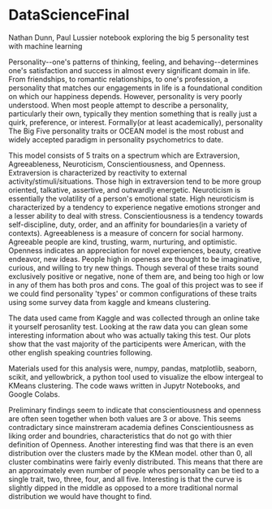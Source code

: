 # DataScienceFinal
Nathan Dunn, Paul Lussier
notebook exploring the big 5 personality test with machine learning

Personality--one's patterns of thinking, feeling, and behaving--determines one's satisfaction and success in almost every significant domain in life. From friendships, to romantic relationships, to one's profession, a personality that matches our engagements in life is a foundational condition on which our happiness depends. However, personality is very poorly understood. When most people attempt to describe a personality, particularly their own, typically they mention something that is really just a quirk, preference, or interest. Formally(or at least academically), personality The Big Five personality traits or OCEAN model is the most robust and widely accepted paradigm in personality psychometrics to date. 

This model consists of 5 traits on a spectrum which are Extraversion, Agreeableness, Neuroticism, Conscientiousness, and Openness. Extraversion is characterized by reactivity to external activity/stimuli/situations. Those high in extraversion tend to be more group oriented, talkative, assertive, and outwardly energetic. Neuroticism is essentially the volatility of a person's emotional state. High neuroticism is characterized by a tendency to experience negative emotions stronger and a lesser ability to deal with stress. Conscientiousness is a tendency towards self-discipline, duty, order, and an affinity for boundaries(in a variety of contexts). Agreeableness is a measure of concern for social harmony. Agreeable people are kind, trusting, warm, nurturing, and optimistic. Openness indicates an appreciation for novel experiences, beauty, creative endeavor, new ideas. People high in openess are thought to be imaginative, curious, and willing to try new things.
Though several of these traits sound exclusively positive or negative, none of them are, and being too high or low in any of them has both pros and cons. The goal of this project was to see if we could find personality 'types' or common configurations of these traits using some survey data from kaggle and kmeans clustering.

The data used came from Kaggle and was collected through an online take it yourself perosanlity test. Looking at the raw data you can glean some interesting information about who was actually taking this test. Our plots show that the vast majority of the participents were American, with the other english speaking countries following.

Materials used for this analysis were, numpy, pandas, matplotlib, seaborn, scikit, and yellowbrick, a python tool used to visualize the elbow intergeal to KMeans clustering. The code waws written in Jupytr Notebooks, and Google Colabs. 

Preliminary findings seem to indicate that conscientiousness and openness are often seen together when both values are 3 or above. This seems contradictary since mainstreram academia defines Conscientiousness as liking order and boundries, characteristics that do not go with thier definition of Openness.
Another interesting find was that there is an even distribution over the clusters made by the KMean model. other than 0, all cluster combinatins were fairly evenly distributed. This means that there are an approximately even number of people whos personality can be tied to a single trait, two, three, four, and all five. Interesting is that the curve is slightly dipped in the middle as opposed to a more traditional normal distribution we would have thought to find.  

